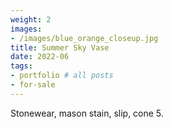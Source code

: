 ```yaml
---
weight: 2
images:
- /images/blue_orange_closeup.jpg
title: Summer Sky Vase
date: 2022-06
tags:
- portfolio # all posts
- for-sale
---
```


Stonewear, mason stain, slip, cone 5. 
